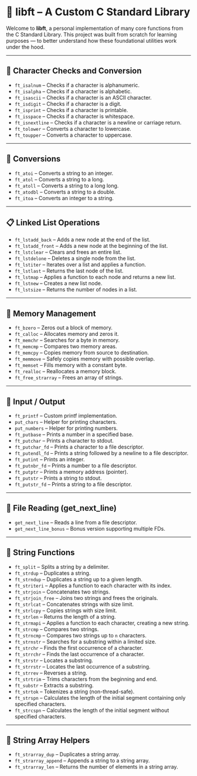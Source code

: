 # 🧠 libft – A Custom C Standard Library

Welcome to **libft**, a personal implementation of many core functions from the C Standard Library.
This project was built from scratch for learning purposes — to better understand how these foundational utilities work under the hood.

---

## 🧠 Character Checks and Conversion

- `ft_isalnum` – Checks if a character is alphanumeric.
- `ft_isalpha` – Checks if a character is alphabetic.
- `ft_isascii` – Checks if a character is an ASCII character.
- `ft_isdigit` – Checks if a character is a digit.
- `ft_isprint` – Checks if a character is printable.
- `ft_isspace` – Checks if a character is whitespace.
- `ft_isnextline` – Checks if a character is a newline or carriage return.
- `ft_tolower` – Converts a character to lowercase.
- `ft_toupper` – Converts a character to uppercase.

---

## 🔢 Conversions

- `ft_atoi` – Converts a string to an integer.
- `ft_atol` – Converts a string to a long.
- `ft_atoll`  – Converts a string to a long long.
- `ft_atodbl` – Converts a string to a double.
- `ft_itoa` – Converts an integer to a string.

---

## 📋 Linked List Operations

- `ft_lstadd_back` – Adds a new node at the end of the list.
- `ft_lstadd_front` – Adds a new node at the beginning of the list.
- `ft_lstclear` – Clears and frees an entire list.
- `ft_lstdelone` – Deletes a single node from the list.
- `ft_lstiter` – Iterates over a list and applies a function.
- `ft_lstlast` – Returns the last node of the list.
- `ft_lstmap` – Applies a function to each node and returns a new list.
- `ft_lstnew` – Creates a new list node.
- `ft_lstsize` – Returns the number of nodes in a list.

---

## 🧠 Memory Management

- `ft_bzero` – Zeros out a block of memory.
- `ft_calloc` – Allocates memory and zeros it.
- `ft_memchr` – Searches for a byte in memory.
- `ft_memcmp` – Compares two memory areas.
- `ft_memcpy` – Copies memory from source to destination.
- `ft_memmove` – Safely copies memory with possible overlap.
- `ft_memset` – Fills memory with a constant byte.
- `ft_realloc` – Reallocates a memory block.
- `ft_free_strarray` – Frees an array of strings.

---

## 🧾 Input / Output

- `ft_printf` – Custom printf implementation.
- `put_chars` – Helper for printing characters.
- `put_numbers` – Helper for printing numbers.
- `ft_putbase` – Prints a number in a specified base.
- `ft_putchar` – Prints a character to stdout.
- `ft_putchar_fd` – Prints a character to a file descriptor.
- `ft_putendl_fd` – Prints a string followed by a newline to a file descriptor.
- `ft_putint` – Prints an integer.
- `ft_putnbr_fd` – Prints a number to a file descriptor.
- `ft_putptr` – Prints a memory address (pointer).
- `ft_putstr` – Prints a string to stdout.
- `ft_putstr_fd` – Prints a string to a file descriptor.

---

## 📖 File Reading (get_next_line)

- `get_next_line` – Reads a line from a file descriptor.
- `get_next_line_bonus` – Bonus version supporting multiple FDs.


---

## 🧵 String Functions

- `ft_split` – Splits a string by a delimiter.
- `ft_strdup` – Duplicates a string.
- `ft_strndup` – Duplicates a string up to a given length.
- `ft_striteri` – Applies a function to each character with its index.
- `ft_strjoin` – Concatenates two strings.
- `ft_strjoin_free` – Joins two strings and frees the originals.
- `ft_strlcat` – Concatenates strings with size limit.
- `ft_strlcpy` – Copies strings with size limit.
- `ft_strlen` – Returns the length of a string.
- `ft_strmapi` – Applies a function to each character, creating a new string.
- `ft_strcmp` – Compares two strings.
- `ft_strncmp` – Compares two strings up to `n` characters.
- `ft_strnstr` – Searches for a substring within a limited size.
- `ft_strchr` – Finds the first occurrence of a character.
- `ft_strrchr` – Finds the last occurrence of a character.
- `ft_strstr` – Locates a substring.
- `ft_strrstr` – Locates the last occurrence of a substring.
- `ft_strrev` – Reverses a string.
- `ft_strtrim` – Trims characters from the beginning and end.
- `ft_substr` – Extracts a substring.
- `ft_strtok` – Tokenizes a string (non-thread-safe).
- `ft_strspn` – Calculates the length of the initial segment containing only specified characters.
- `ft_strcspn` – Calculates the length of the initial segment without specified characters.

---

## 🧬 String Array Helpers

- `ft_strarray_dup` – Duplicates a string array.
- `ft_strarray_append` – Appends a string to a string array.
- `ft_strarray_len` – Returns the number of elements in a string array.
